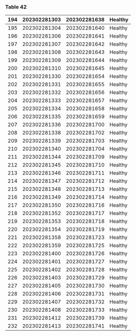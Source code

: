 <a name="table-42"></a>
### Table 42

| 194 | 202302281303 | 202302281638 | Healthy |
| --- | --- | --- | --- |
| 195 | 202302281304 | 202302281640 | Healthy |
| 196 | 202302281306 | 202302281641 | Healthy |
| 197 | 202302281307 | 202302281642 | Healthy |
| 198 | 202302281308 | 202302281643 | Healthy |
| 199 | 202302281309 | 202302281644 | Healthy |
| 200 | 202302281310 | 202302281645 | Healthy |
| 201 | 202302281330 | 202302281654 | Healthy |
| 202 | 202302281331 | 202302281655 | Healthy |
| 203 | 202302281332 | 202302281656 | Healthy |
| 204 | 202302281333 | 202302281657 | Healthy |
| 205 | 202302281334 | 202302281658 | Healthy |
| 206 | 202302281335 | 202302281659 | Healthy |
| 207 | 202302281336 | 202302281700 | Healthy |
| 208 | 202302281338 | 202302281702 | Healthy |
| 209 | 202302281339 | 202302281703 | Healthy |
| 210 | 202302281340 | 202302281704 | Healthy |
| 211 | 202302281344 | 202302281709 | Healthy |
| 212 | 202302281345 | 202302281710 | Healthy |
| 213 | 202302281346 | 202302281711 | Healthy |
| 214 | 202302281347 | 202302281712 | Healthy |
| 215 | 202302281348 | 202302281713 | Healthy |
| 216 | 202302281349 | 202302281714 | Healthy |
| 217 | 202302281350 | 202302281716 | Healthy |
| 218 | 202302281352 | 202302281717 | Healthy |
| 219 | 202302281353 | 202302281718 | Healthy |
| 220 | 202302281354 | 202302281719 | Healthy |
| 221 | 202302281358 | 202302281723 | Healthy |
| 222 | 202302281359 | 202302281725 | Healthy |
| 223 | 202302281400 | 202302281726 | Healthy |
| 224 | 202302281401 | 202302281727 | Healthy |
| 225 | 202302281402 | 202302281728 | Healthy |
| 226 | 202302281403 | 202302281729 | Healthy |
| 227 | 202302281405 | 202302281730 | Healthy |
| 228 | 202302281406 | 202302281731 | Healthy |
| 229 | 202302281407 | 202302281732 | Healthy |
| 230 | 202302281408 | 202302281733 | Healthy |
| 231 | 202302281412 | 202302281739 | Healthy |
| 232 | 202302281413 | 202302281741 | Healthy |